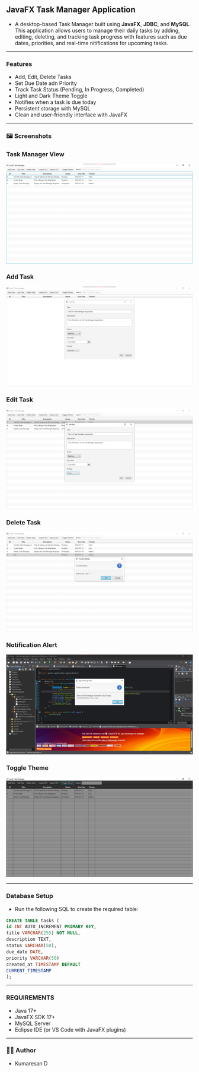 ## JavaFX Task Manager Application

- A desktop-based Task Manager built using **JavaFX**, **JDBC**, and **MySQL**.
This application allows users to manage their daily tasks by adding, editing,
deleting, and tracking task progress with features such as due dates, priorities,
and real-time nitifications for upcoming tasks.
---
### Features
- Add, Edit, Delete Tasks
- Set Due Date adn Priority
- Track Task Status (Pending, In Progress, Completed)
- Light and Dark Theme Toggle
- Notifies when a task is due today
- Persistent storage with MySQL
- Clean and user-friendly interface with JavaFX

---
### 🖼️ Screenshots

### Task Manager View
![Home](./Screenshots/Task_Manager_View.png)

### Add Task
![Home](./Screenshots/Add_Task.png)

### Edit Task
![Home](./Screenshots/Edit_Task.png)

### Delete Task
![Home](./Screenshots/Delete_Task.png)

### Notification Alert
![Home](./Screenshots/Alert_Notification.png)

### Toggle Theme
![Home](./Screenshots/Toggle_Theme.png)

---

### Database Setup

- Run the following SQL to create the required table:

```sql
CREATE TABLE tasks (
id INT AUTO_INCREMENT PRIMARY KEY,
title VARCHAR(255) NOT NULL,
description TEXT,
status VARCHAR(50),
due_date DATE,
priority VARCHAR(50)
created_at TIMESTAMP DEFAULT
CURRENT_TIMESTAMP
);
```
---

### REQUIREMENTS
- Java 17+
- JavaFX SDK 17+
- MySQL Server
- Eclipse IDE (or VS Code with JavaFX plugins)

---
### 👨‍🎓 Author
- Kumaresan D


